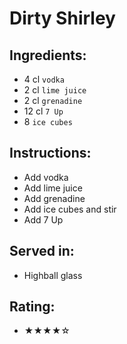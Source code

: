 # Dirty Shirley

## Ingredients:
- 4 cl `vodka`
- 2 cl `lime juice`
- 2 cl `grenadine`
- 12 cl `7 Up`
- 8 `ice cubes`

## Instructions:
- Add vodka
- Add lime juice
- Add grenadine
- Add ice cubes and stir
- Add 7 Up

## Served in:
- Highball glass

## Rating:
- ★★★★☆